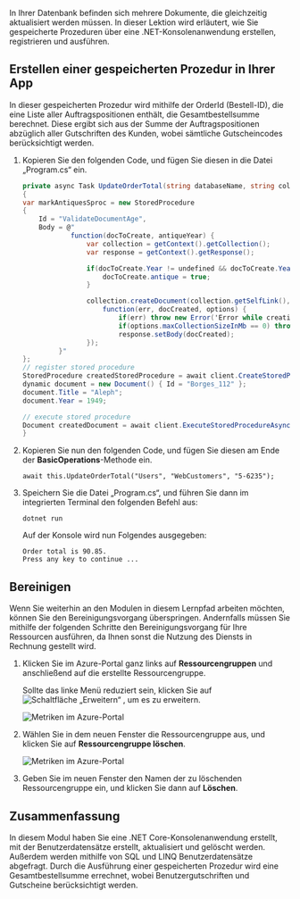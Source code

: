 In Ihrer Datenbank befinden sich mehrere Dokumente, die gleichzeitig aktualisiert werden müssen. In dieser Lektion wird erläutert, wie Sie gespeicherte Prozeduren über eine .NET-Konsolenanwendung erstellen, registrieren und ausführen.

## <a name="create-a-stored-procedure-in-your-app"></a>Erstellen einer gespeicherten Prozedur in Ihrer App

In dieser gespeicherten Prozedur wird mithilfe der OrderId (Bestell-ID), die eine Liste aller Auftragspositionen enthält, die Gesamtbestellsumme berechnet. Diese ergibt sich aus der Summe der Auftragspositionen abzüglich aller Gutschriften des Kunden, wobei sämtliche Gutscheincodes berücksichtigt werden.

1. Kopieren Sie den folgenden Code, und fügen Sie diesen in die Datei „Program.cs“ ein.

    <!--TODO: Update sproc to take order total and check for available dividend, and use of summer coupon code, and provide updated total-->
    ```csharp
    private async Task UpdateOrderTotal(string databaseName, string collectionName, Order orderId)
    {
    var markAntiquesSproc = new StoredProcedure
    {
        Id = "ValidateDocumentAge",
        Body = @"
                function(docToCreate, antiqueYear) {
                    var collection = getContext().getCollection();    
                    var response = getContext().getResponse();    
    
                    if(docToCreate.Year != undefined && docToCreate.Year < antiqueYear){
                        docToCreate.antique = true;
                    }
    
                    collection.createDocument(collection.getSelfLink(), docToCreate, {}, 
                        function(err, docCreated, options) { 
                            if(err) throw new Error('Error while creating document: ' + err.message);                              
                            if(options.maxCollectionSizeInMb == 0) throw 'max collection size not found'; 
                            response.setBody(docCreated);
                    });
             }"
    };
    // register stored procedure
    StoredProcedure createdStoredProcedure = await client.CreateStoredProcedureAsync(UriFactory.CreateDocumentCollectionUri("db", "coll"), markAntiquesSproc);
    dynamic document = new Document() { Id = "Borges_112" };
    document.Title = "Aleph";
    document.Year = 1949;
    
    // execute stored procedure
    Document createdDocument = await client.ExecuteStoredProcedureAsync<Document>(UriFactory.CreateStoredProcedureUri("db", "coll", "ValidateDocumentAge"), document, 1920);
    }
    ```

2. Kopieren Sie nun den folgenden Code, und fügen Sie diesen am Ende der **BasicOperations**-Methode ein.

    ```
    await this.UpdateOrderTotal("Users", "WebCustomers", "5-6235");
    ```

3. Speichern Sie die Datei „Program.cs“, und führen Sie dann im integrierten Terminal den folgenden Befehl aus:

    ```
    dotnet run
    ```

    Auf der Konsole wird nun Folgendes ausgegeben:

    ```
    Order total is 90.85.
    Press any key to continue ...
    ```

## <a name="clean-up"></a>Bereinigen

Wenn Sie weiterhin an den Modulen in diesem Lernpfad arbeiten möchten, können Sie den Bereinigungsvorgang überspringen. Andernfalls müssen Sie mithilfe der folgenden Schritte den Bereinigungsvorgang für Ihre Ressourcen ausführen, da Ihnen sonst die Nutzung des Diensts in Rechnung gestellt wird.

1. Klicken Sie im Azure-Portal ganz links auf **Ressourcengruppen** und anschließend auf die erstellte Ressourcengruppe.  

    Sollte das linke Menü reduziert sein, klicken Sie auf ![Schaltfläche „Erweitern“](../media/5-javascript-programming/expand.png) , um es zu erweitern.

   ![Metriken im Azure-Portal](../media/5-javascript-programming/delete-resources-select.png)

2. Wählen Sie in dem neuen Fenster die Ressourcengruppe aus, und klicken Sie auf **Ressourcengruppe löschen**.

   ![Metriken im Azure-Portal](../media/5-javascript-programming/delete-resources.png)

3. Geben Sie im neuen Fenster den Namen der zu löschenden Ressourcengruppe ein, und klicken Sie dann auf **Löschen**.

## <a name="summary"></a>Zusammenfassung

In diesem Modul haben Sie eine .NET Core-Konsolenanwendung erstellt, mit der Benutzerdatensätze erstellt, aktualisiert und gelöscht werden. Außerdem werden mithilfe von SQL und LINQ Benutzerdatensätze abgefragt. Durch die Ausführung einer gespeicherten Prozedur wird eine Gesamtbestellsumme errechnet, wobei Benutzergutschriften und Gutscheine berücksichtigt werden.
